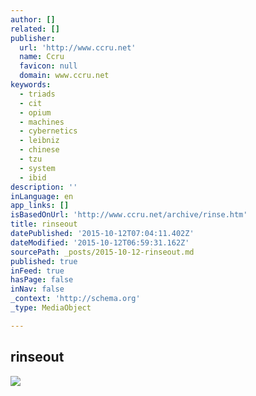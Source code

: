 ```yaml
---
author: []
related: []
publisher:
  url: 'http://www.ccru.net'
  name: Ccru
  favicon: null
  domain: www.ccru.net
keywords:
  - triads
  - cit
  - opium
  - machines
  - cybernetics
  - leibniz
  - chinese
  - tzu
  - system
  - ibid
description: ''
inLanguage: en
app_links: []
isBasedOnUrl: 'http://www.ccru.net/archive/rinse.htm'
title: rinseout
datePublished: '2015-10-12T07:04:11.402Z'
dateModified: '2015-10-12T06:59:31.162Z'
sourcePath: _posts/2015-10-12-rinseout.md
published: true
inFeed: true
hasPage: false
inNav: false
_context: 'http://schema.org'
_type: MediaObject

---
```

<article style=""><h1>rinseout</h1><p></p><img src="http://www.ccru.net/images/ccrulogo.gif" /></article>